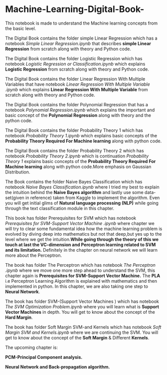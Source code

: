 ﻿# Machine-Learning-Digital-Book-

This notebook is made to understand the Machine learning concepts from the basic level. 

The Digital Book contains the folder simple Linear Regression which has a notebook *Simple Linear Regression.ipynb* that describes **simple Linear Regression** from scratch along with theory and Python code.

The Digital Book contains the folder Logistic Regression which has notebook *Logistic Regression or Classification.ipynb* which explains **Logistic Regression** from scratch along with theory and Python code.

The Digital Book contains the folder Linear Regression With Multiple Variables that have notebook *Linear Regression With Multiple Variable .ipynb* which explains **Linear Regression With Multiple Variable** from scratch along with theory and Python code.

The Digital Book contains the folder Polynomial Regression that has a notebook *Polynomial Regression.ipynb* which explains the important and basic concept of the **Polynomial Regression** along with theory and the python code.

The Digital Book contains the folder Probability Theory 1 which has notebook *Probability Theory 1.ipynb* which explains basic concepts of the **Probability Theory Required For Machine learning** along with python code.

The Digital Book contains the folder Probability Theory 2 which has notebook *Probability Theory 2.ipynb* which is continuation *Probability Theory 1* explains basic concepts of the **Probability Theory Required For Machine learning** along with python code.More emphasis on Gaussian Distribution.

The Book contains the folder Naive Bayes Classification which has notebook *Naive Bayes Classification.ipynb* where I tried my best to explain the intuition behind the **Naive Bayes algorithm** and lastly use some data-set(given in reference) taken from Kaggle to implement the algorithm. Even you will get initial glims of **Natural language processing (NLP)** while going through the text classification module in this chapter.      

This book has folder Prerequisites for SVM which has notebook *Prerequisites for SVM-Support Vector Machine .ipynb* where  chapter we will try to clear some fundamental idea how the machine learning problem is evolved by diving deep into mathematics but not that deep,but yes up to the level where we get the intuition.**While going through the theory of this we touch at last the VC-dimension and Perceptron learning related to SVM and its limitation.** Definitely in the chapter on neural network we will learn more about the Perceptron.

The book has folder The Perceptron which has notebook *The Perceptron .ipynb* where we move one more step ahead to understand the SVM, this chapter again is **Prerequisites for SVM-Support Vector Machine.** The **PLA** i.e Perceptron Learning Algorithm is explained with mathematics and then implemented in python. In this chapter, we are also taking one step to **Neural Network**.             

The book has folder SVM-(Support Vector Machines ) which has notebook *The SVM Optimization Problem.ipynb* where you will learn what is **Support Vector Machines** in depth. You will get to know about the concept of the **Hard Margin**.

The book has folder Soft Margin SVM-and Kernels which has notebook *Soft Margin SVM and Kernels.ipynb* where we are continuing the SVM. You will get to know about the concept of the **Soft Margin** & Different **Kernels**.



The upcoming chapter is: 


**PCM-Principal Component analysis.**

**Neural Network and Back-propagation algorithm.** 


